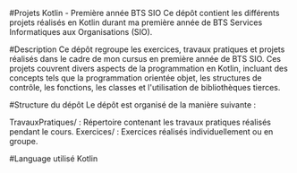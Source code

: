 #Projets Kotlin - Première année BTS SIO
Ce dépôt contient les différents projets réalisés en Kotlin durant ma première année de BTS Services Informatiques aux Organisations (SIO).

#Description
Ce dépôt regroupe les exercices, travaux pratiques et projets réalisés dans le cadre de mon cursus en première année de BTS SIO. Ces projets couvrent divers aspects de la programmation en Kotlin, incluant des concepts tels que la programmation orientée objet, les structures de contrôle, les fonctions, les classes et l'utilisation de bibliothèques tierces.

#Structure du dépôt
Le dépôt est organisé de la manière suivante :

TravauxPratiques/ : Répertoire contenant les travaux pratiques réalisés pendant le cours.
Exercices/ : Exercices réalisés individuellement ou en groupe.


#Language utilisé
Kotlin
 
 
